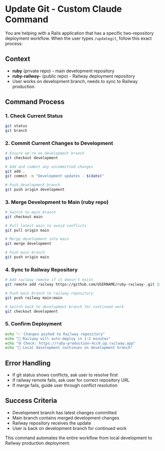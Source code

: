 # Update Git - Custom Claude Command

You are helping with a Rails application that has a specific two-repository deployment workflow. When the user types `/updategit`, follow this exact process:

## Context
- **ruby** (private repo) - main development repository  
- **ruby-railway-** (public repo) - Railway deployment repository
- User works on development branch, needs to sync to Railway production

## Command Process

### 1. Check Current Status
```bash
git status
git branch
```

### 2. Commit Current Changes to Development
```bash
# Ensure we're on development branch
git checkout development

# Add and commit any uncommitted changes
git add .
git commit -m "Development updates - $(date)"

# Push development branch
git push origin development
```

### 3. Merge Development to Main (ruby repo)
```bash
# Switch to main branch
git checkout main

# Pull latest main to avoid conflicts
git pull origin main

# Merge development into main
git merge development

# Push main branch
git push origin main
```

### 4. Sync to Railway Repository
```bash
# Add railway remote if it doesn't exist
git remote add railway https://github.com/USERNAME/ruby-railway-.git 2>/dev/null || true

# Push main branch to railway repository
git push railway main:main

# Switch back to development branch for continued work
git checkout development
```

### 5. Confirm Deployment
```bash
echo "✅ Changes pushed to Railway repository"
echo "🚢 Railway will auto-deploy in 1-2 minutes"
echo "🌐 Check: https://ruby-production-4cc9.up.railway.app"
echo "📱 Local development continues on development branch"
```

## Error Handling
- If git status shows conflicts, ask user to resolve first
- If railway remote fails, ask user for correct repository URL
- If merge fails, guide user through conflict resolution

## Success Criteria
- Development branch has latest changes committed
- Main branch contains merged development changes  
- Railway repository receives the update
- User is back on development branch for continued work

This command automates the entire workflow from local development to Railway production deployment.